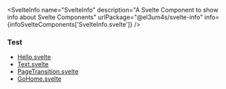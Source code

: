 <script lang="ts">
	import { SvelteInfo } from '../lib/index';
	import infoSvelteComponents from './infoSvelteComponents.json';
</script>

<SvelteInfo
name="SvelteInfo"
description="A Svelte Component to show info about Svelte Components"
urlPackage="@el3um4s/svelte-info"
info={infoSvelteComponents['SvelteInfo.svelte']}
/>

### Test

- [Hello.svelte](./test/hello)
- [Text.svelte](./test/text)
- [PageTransition.svelte](./test/page-transition)
- [GoHome.svelte](./test/go-home)
